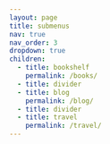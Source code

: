 ```yaml
---
layout: page
title: submenus
nav: true
nav_order: 3
dropdown: true
children:
  - title: bookshelf
    permalink: /books/
  - title: divider
  - title: blog
    permalink: /blog/
  - title: divider
  - title: travel
    permalink: /travel/
---
```

